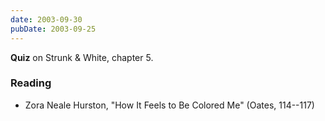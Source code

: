 ```yaml
---
date: 2003-09-30
pubDate: 2003-09-25
---
```


**Quiz** on Strunk & White, chapter 5.

### Reading

* Zora Neale Hurston, "How It Feels to Be Colored Me" (Oates, 114--117)

